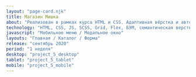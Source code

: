```yaml
---
layout: "page-card.njk"
title: Магазин Мишка
about: "Реализован в рамках курса HTML и CSS. Адаптивная вёрстка и автоматизация на htmlacademy.ru. Данный проект верстался самостоятельно, без наблюдения наставника, и был защищен на 100%."
technology: "HTML, CSS, JS, SCSS, Grid, Flex, БЭМ, семантическая верстка, адаптивная верстка (Mobile, tablet, desktop), резиновая mobile и tablet версия, сборщик Gulp."
javascript: "Мобильное меню / Модальное окно"
layouts: "Главная / Каталог / Форма"
release: "сентябрь 2020"
period: "1 неделя"
desktop: "project_5_desktop"
tablet: "project_5_tablet"
mobile: "project_5_mobile"
---
```

